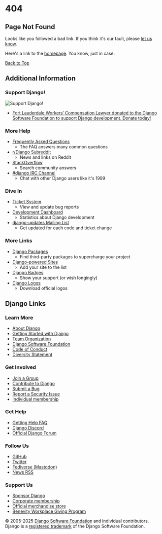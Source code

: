 # 404

## Page Not Found

Looks like you followed a bad link. If you think it's our fault, please [let us know](https://github.com/django/djangoproject.com/issues/).

Here's a link to the [homepage](https://www.djangoproject.com/). You know, just in case.

[Back to Top](#top)

## Additional Information

### Support Django!

![Support Django!](https://static.djangoproject.com/img/fundraising-heart.cd6bb84ffd33.svg)

- [Fort Lauderdale Workers’ Compensation Lawyer donated to the Django Software Foundation to support Django development. Donate today!](https://www.djangoproject.com/fundraising/)

### More Help

- [Frequently Asked Questions](https://docs.djangoproject.com/en/stable/faq/)
  - The FAQ answers many common questions
- [r/Django Subreddit](https://www.reddit.com/r/django/)
  - News and links on Reddit
- [StackOverflow](https://stackoverflow.com/questions/tagged/django)
  - Search community answers
- [#django IRC Channel](irc://irc.libera.chat/django)
  - Chat with other Django users like it's 1999

### Dive In

- [Ticket System](https://code.djangoproject.com/)
  - View and update bug reports
- [Development Dashboard](https://dashboard.djangoproject.com/)
  - Statistics about Django development
- [django-updates Mailing List](https://groups.google.com/group/django-updates)
  - Get updated for each code and ticket change

### More Links

- [Django Packages](https://www.djangopackages.com/)
  - Find third-party packages to supercharge your project
- [Django-powered Sites](https://builtwithdjango.com/projects/)
  - Add your site to the list
- [Django Badges](https://www.djangoproject.com/community/badges/)
  - Show your support (or wish longingly)
- [Django Logos](https://www.djangoproject.com/community/logos/)
  - Download official logos

## Django Links

### Learn More

- [About Django](https://www.djangoproject.com/start/overview/)
- [Getting Started with Django](https://www.djangoproject.com/start/)
- [Team Organization](https://docs.djangoproject.com/en/dev/internals/organization/)
- [Django Software Foundation](https://www.djangoproject.com/foundation/)
- [Code of Conduct](https://www.djangoproject.com/conduct/)
- [Diversity Statement](https://www.djangoproject.com/diversity/)

### Get Involved

- [Join a Group](https://www.djangoproject.com/community/)
- [Contribute to Django](https://docs.djangoproject.com/en/dev/internals/contributing/)
- [Submit a Bug](https://docs.djangoproject.com/en/dev/internals/contributing/bugs-and-features/)
- [Report a Security Issue](https://docs.djangoproject.com/en/dev/internals/security/#reporting-security-issues)
- [Individual membership](https://www.djangoproject.com/foundation/individual-members/)

### Get Help

- [Getting Help FAQ](https://docs.djangoproject.com/en/stable/faq/)
- [Django Discord](https://chat.djangoproject.com)
- [Official Django Forum](https://forum.djangoproject.com/)

### Follow Us

- [GitHub](https://github.com/django)
- [Twitter](https://twitter.com/djangoproject)
- [Fediverse (Mastodon)](https://fosstodon.org/@django)
- [News RSS](https://www.djangoproject.com/rss/weblog/)

### Support Us

- [Sponsor Django](https://www.djangoproject.com/fundraising/)
- [Corporate membership](https://www.djangoproject.com/foundation/corporate-membership/)
- [Official merchandise store](https://django.threadless.com/)
- [Benevity Workplace Giving Program](https://www.djangoproject.com/foundation/donate/#benevity-giving)

© 2005-2025 [Django Software Foundation](https://www.djangoproject.com/foundation/) and individual contributors. Django is a [registered trademark](https://www.djangoproject.com/trademarks/) of the Django Software Foundation.